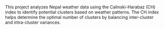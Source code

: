 This project analyzes Nepal weather data using the Calinski-Harabaz (CH) index to identify potential clusters based on weather patterns. The CH index helps determine the optimal number of clusters by balancing inter-cluster and intra-cluster variances.
